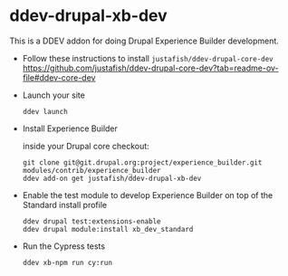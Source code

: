 # ddev-drupal-xb-dev

This is a DDEV addon for doing Drupal Experience Builder development.

- Follow these instructions to install `justafish/ddev-drupal-core-dev` https://github.com/justafish/ddev-drupal-core-dev?tab=readme-ov-file#ddev-core-dev
- Launch your site
  ```
  ddev launch
  ```
- Install Experience Builder

  inside your Drupal core checkout:
  ```
  git clone git@git.drupal.org:project/experience_builder.git modules/contrib/experience_builder
  ddev add-on get justafish/ddev-drupal-xb-dev
  ```
- Enable the test module to develop Experience Builder on top of the Standard install profile
  ```
  ddev drupal test:extensions-enable
  ddev drupal module:install xb_dev_standard
  ```
- Run the Cypress tests
  ```
  ddev xb-npm run cy:run
  ```
